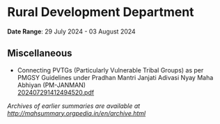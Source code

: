# Rural Development Department

**Date Range**: 29 July 2024 - 03 August 2024


## Miscellaneous
- Connecting PVTGs (Particularly Vulnerable Tribal Groups) as per PMGSY Guidelines under Pradhan Mantri Janjati Adivasi Nyay Maha Abhiyan (PM-JANMAN)\
  [202407291412494520.pdf](https://gr.maharashtra.gov.in/Site/Upload/Government%20Resolutions/English/202407291412494520.pdf)


*Archives of earlier summaries are available at http://mahsummary.orgpedia.in/en/archive.html*